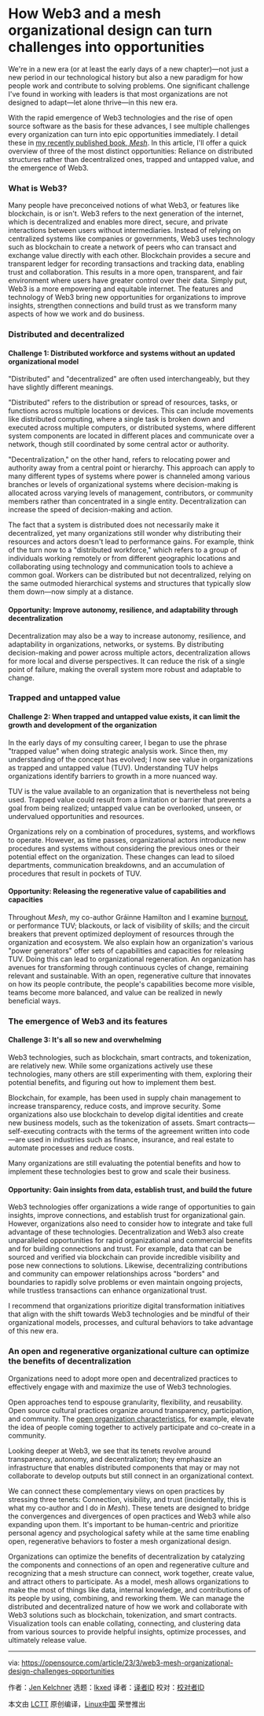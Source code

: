 [#]: subject: "How Web3 and a mesh organizational design can turn challenges into opportunities"
[#]: via: "https://opensource.com/article/23/3/web3-mesh-organizational-design-challenges-opportunities"
[#]: author: "Jen Kelchner https://opensource.com/users/jenkelchner"
[#]: collector: "lkxed"
[#]: translator: " "
[#]: reviewer: " "
[#]: publisher: " "
[#]: url: " "

How Web3 and a mesh organizational design can turn challenges into opportunities
======

We're in a new era (or at least the early days of a new chapter)—not just a new period in our technological history but also a new paradigm for how people work and contribute to solving problems. One significant challenge I've found in working with leaders is that most organizations are not designed to adapt—let alone thrive—in this new era.

With the rapid emergence of Web3 technologies and the rise of open source software as the basis for these advances, I see multiple challenges every organization can turn into epic opportunities immediately. I detail these in [my recently published book, _Mesh_][1]. In this article, I'll offer a quick overview of three of the most distinct opportunities: Reliance on distributed structures rather than decentralized ones, trapped and untapped value, and the emergence of Web3.

### What is Web3?

Many people have preconceived notions of what Web3, or features like blockchain, is or isn't. Web3 refers to the next generation of the internet, which is decentralized and enables more direct, secure, and private interactions between users without intermediaries. Instead of relying on centralized systems like companies or governments, Web3 uses technology such as blockchain to create a network of peers who can transact and exchange value directly with each other. Blockchain provides a secure and transparent ledger for recording transactions and tracking data, enabling trust and collaboration. This results in a more open, transparent, and fair environment where users have greater control over their data. Simply put, Web3 is a more empowering and equitable internet. The features and technology of Web3 bring new opportunities for organizations to improve insights, strengthen connections and build trust as we transform many aspects of how we work and do business.

### Distributed and decentralized

#### Challenge 1: Distributed workforce and systems without an updated organizational model

"Distributed" and "decentralized" are often used interchangeably, but they have slightly different meanings.

"Distributed" refers to the distribution or spread of resources, tasks, or functions across multiple locations or devices. This can include movements like distributed computing, where a single task is broken down and executed across multiple computers, or distributed systems, where different system components are located in different places and communicate over a network, though still coordinated by some central actor or authority.

"Decentralization," on the other hand, refers to relocating power and authority away from a central point or hierarchy. This approach can apply to many different types of systems where power is channeled among various branches or levels of organizational systems where decision-making is allocated across varying levels of management, contributors, or community members rather than concentrated in a single entity. Decentralization can increase the speed of decision-making and action.

The fact that a system is distributed does not necessarily make it decentralized, yet many organizations still wonder why distributing their resources and actors doesn't lead to performance gains. For example, think of the turn now to a "distributed workforce," which refers to a group of individuals working remotely or from different geographic locations and collaborating using technology and communication tools to achieve a common goal. Workers can be distributed but not decentralized, relying on the same outmoded hierarchical systems and structures that typically slow them down—now simply at a distance.

#### Opportunity: Improve autonomy, resilience, and adaptability through decentralization

Decentralization may also be a way to increase autonomy, resilience, and adaptability in organizations, networks, or systems. By distributing decision-making and power across multiple actors, decentralization allows for more local and diverse perspectives. It can reduce the risk of a single point of failure, making the overall system more robust and adaptable to change.

### Trapped and untapped value

#### Challenge 2: When trapped and untapped value exists, it can limit the growth and development of the organization

In the early days of my consulting career, I began to use the phrase "trapped value" when doing strategic analysis work. Since then, my understanding of the concept has evolved; I now see value in organizations as trapped and untapped value (TUV). Understanding TUV helps organizations identify barriers to growth in a more nuanced way.

TUV is the value available to an organization that is nevertheless not being used. Trapped value could result from a limitation or barrier that prevents a goal from being realized; untapped value can be overlooked, unseen, or undervalued opportunities and resources.

Organizations rely on a combination of procedures, systems, and workflows to operate. However, as time passes, organizational actors introduce new procedures and systems without considering the previous ones or their potential effect on the organization. These changes can lead to siloed departments, communication breakdowns, and an accumulation of procedures that result in pockets of TUV.

#### Opportunity: Releasing the regenerative value of capabilities and capacities

Throughout _Mesh_, my co-author Gráinne Hamilton and I examine [burnout][2], or performance TUV; blackouts, or lack of visibility of skills; and the circuit breakers that prevent optimized deployment of resources through the organization and ecosystem. We also explain how an organization's various "power generators" offer sets of capabilities and capacities for releasing TUV. Doing this can lead to organizational regeneration. An organization has avenues for transforming through continuous cycles of change, remaining relevant and sustainable. With an open, regenerative culture that innovates on how its people contribute, the people's capabilities become more visible, teams become more balanced, and value can be realized in newly beneficial ways.

### The emergence of Web3 and its features

#### Challenge 3: It's all so new and overwhelming

Web3 technologies, such as blockchain, smart contracts, and tokenization, are relatively new. While some organizations actively use these technologies, many others are still experimenting with them, exploring their potential benefits, and figuring out how to implement them best.

Blockchain, for example, has been used in supply chain management to increase transparency, reduce costs, and improve security. Some organizations also use blockchain to develop digital identities and create new business models, such as the tokenization of assets. Smart contracts—self-executing contracts with the terms of the agreement written into code—are used in industries such as finance, insurance, and real estate to automate processes and reduce costs.

Many organizations are still evaluating the potential benefits and how to implement these technologies best to grow and scale their business.

#### Opportunity: Gain insights from data, establish trust, and build the future

Web3 technologies offer organizations a wide range of opportunities to gain insights, improve connections, and establish trust for organizational gain. However, organizations also need to consider how to integrate and take full advantage of these technologies. Decentralization and Web3 also create unparalleled opportunities for rapid organizational and commercial benefits and for building connections and trust. For example, data that can be sourced and verified via blockchain can provide incredible visibility and pose new connections to solutions. Likewise, decentralizing contributions and community can empower relationships across "borders" and boundaries to rapidly solve problems or even maintain ongoing projects, while trustless transactions can enhance organizational trust.

I recommend that organizations prioritize digital transformation initiatives that align with the shift towards Web3 technologies and be mindful of their organizational models, processes, and cultural behaviors to take advantage of this new era.

### An open and regenerative organizational culture can optimize the benefits of decentralization

Organizations need to adopt more open and decentralized practices to effectively engage with and maximize the use of Web3 technologies.

Open approaches tend to espouse granularity, flexibility, and reusability. Open source cultural practices organize around transparency, participation, and community. The [open organization characteristics][3], for example, elevate the idea of people coming together to actively participate and co-create in a community.

Looking deeper at Web3, we see that its tenets revolve around transparency, autonomy, and decentralization; they emphasize an infrastructure that enables distributed components that may or may not collaborate to develop outputs but still connect in an organizational context.

We can connect these complementary views on open practices by stressing three tenets: Connection, visibility, and trust (incidentally, this is what my co-author and I do in _Mesh_). These tenets are designed to bridge the convergences and divergences of open practices and Web3 while also expanding upon them. It's important to be human-centric and prioritize personal agency and psychological safety while at the same time enabling open, regenerative behaviors to foster a mesh organizational design.

Organizations can optimize the benefits of decentralization by catalyzing the components and connections of an open and regenerative culture and recognizing that a mesh structure can connect, work together, create value, and attract others to participate. As a model, mesh allows organizations to make the most of things like data, internal knowledge, and contributions of its people by using, combining, and reworking them. We can manage the distributed and decentralized nature of how we work and collaborate with Web3 solutions such as blockchain, tokenization, and smart contracts. Visualization tools can enable collating, connecting, and clustering data from various sources to provide helpful insights, optimize processes, and ultimately release value.

--------------------------------------------------------------------------------

via: https://opensource.com/article/23/3/web3-mesh-organizational-design-challenges-opportunities

作者：[Jen Kelchner][a]
选题：[lkxed][b]
译者：[译者ID](https://github.com/译者ID)
校对：[校对者ID](https://github.com/校对者ID)

本文由 [LCTT](https://github.com/LCTT/TranslateProject) 原创编译，[Linux中国](https://linux.cn/) 荣誉推出

[a]: https://opensource.com/users/jenkelchner
[b]: https://github.com/lkxed/
[1]: https://ldr21.com/mesh-a-human-centric-organisational-design-for-a-decentralised-world/
[2]: https://opensource.com/article/20/3/burnout
[3]: https://theopenorganization.org